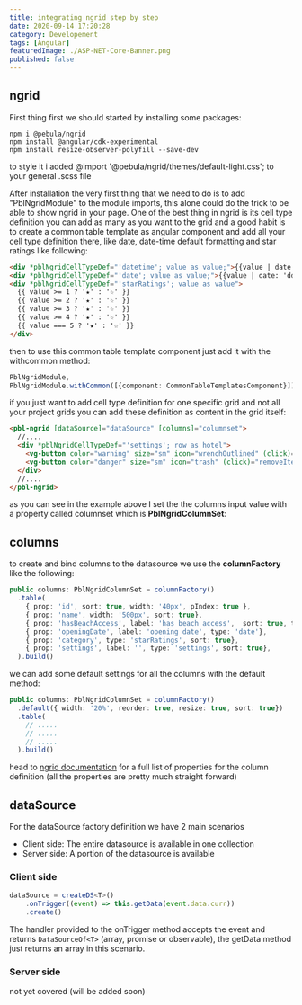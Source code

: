 ```yaml
---
title: integrating ngrid step by step
date: 2020-09-14 17:20:28
category: Developement
tags: [Angular]
featuredImage: ./ASP-NET-Core-Banner.png
published: false
---
```


## ngrid

First thing first we should started by installing some packages:

```shell
npm i @pebula/ngrid
npm install @angular/cdk-experimental
npm install resize-observer-polyfill --save-dev
```

to style it i added @import '@pebula/ngrid/themes/default-light.css'; to your general .scss file

After installation the very first thing that we need to do is to add "PblNgridModule" to the module imports, this alone could do the trick to be able to show ngrid in your page. One of the best thing in ngrid is its cell type definition you can add as many as you want to the grid and a good habit is to create a common table template as angular component and add all your cell type definition there, like date, date-time default formatting and star ratings like following:

```html
<div *pblNgridCellTypeDef="'datetime'; value as value;">{{value | date: 'dd MMM, yyyy HH:mm'}}</div>
<div *pblNgridCellTypeDef="'date'; value as value;">{{value | date: 'dd MMM, yyyy'}}</div>
<div *pblNgridCellTypeDef="'starRatings'; value as value">
  {{ value >= 1 ? '★' : '☆' }}
  {{ value >= 2 ? '★' : '☆' }}
  {{ value >= 3 ? '★' : '☆' }}
  {{ value >= 4 ? '★' : '☆' }}
  {{ value === 5 ? '★' : '☆' }}
</div>
```

then to use this common table template component just add it with the withcommon method:

```typescript
PblNgridModule,
PblNgridModule.withCommon([{component: CommonTableTemplatesComponent}]),
```

if you just want to add cell type definition for one specific grid and not all your project grids you can add these definition as content in the grid itself:

```html
<pbl-ngrid [dataSource]="dataSource" [columns]="columnset">
  //....
  <div *pblNgridCellTypeDef="'settings'; row as hotel">
    <vg-button color="warning" size="sm" icon="wrenchOutlined" (click)="editItem(hotel)"></vg-button>
    <vg-button color="danger" size="sm" icon="trash" (click)="removeItem(hotel)"></vg-button>
  </div>
  //....
</pbl-ngrid>
```

as you can see in the example above I set the the columns input value with a property called columnset which is **PblNgridColumnSet**:

## **columns**

to create and bind columns to the datasource we use the **columnFactory** like the following:

```typescript
public columns: PblNgridColumnSet = columnFactory()
  .table(
    { prop: 'id', sort: true, width: '40px', pIndex: true },
    { prop: 'name', width: '500px', sort: true},
    { prop: 'hasBeachAccess', label: 'has beach access',  sort: true, type: 'visualBool'},
    { prop: 'openingDate', label: 'opening date', type: 'date'},
    { prop: 'category', type: 'starRatings', sort: true},
    { prop: 'settings', label: '', type: 'settings', sort: true},
  ).build()
```

we can add some default settings for all the columns with the default method:

```typescript
public columns: PblNgridColumnSet = columnFactory()
  .default({ width: '20%', reorder: true, resize: true, sort: true})
  .table(
    // .....
    // .....
    // .....
  ).build()
```

head to [ngrid documentation](https://shlomiassaf.github.io/ngrid/concepts/columns/column-model#column-definition) for a full list of properties for the column definition (all the properties are pretty much straight forward)

## dataSource

For the dataSource factory definition we have 2 main scenarios

- Client side: The entire datasource is available in one collection
- Server side: A portion of the datasource is available

### Client side

```typescript
dataSource = createDS<T>()
    .onTrigger((event) => this.getData(event.data.curr))
    .create()
```

The handler provided to the onTrigger method accepts the event and returns `DataSourceOf<T>` (array, promise or observable), the getData method just returns an array in this scenario.

### Server side

not yet covered (will be added soon)
